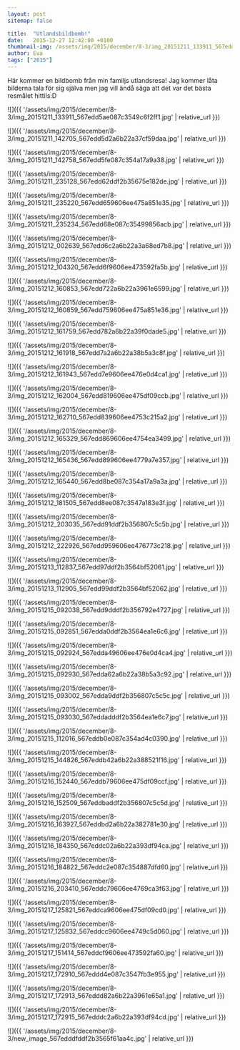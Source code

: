 ```yaml
---
layout: post
sitemap: false

title:  "Utlandsbildbomb!"
date:   2015-12-27 12:42:00 +0100
thumbnail-img: /assets/img/2015/december/8-3/img_20151211_133911_567edd5ae087c3549c6f2ff1.jpg
author: Eva
tags: ["2015"]
---
```


Här kommer en bildbomb från min familjs utlandsresa! Jag kommer låta bilderna tala för sig själva men jag vill ändå säga att det var det bästa resmålet hittils:D

![]({{ '/assets/img/2015/december/8-3/img_20151211_133911_567edd5ae087c3549c6f2ff1.jpg'  | relative_url }})

![]({{ '/assets/img/2015/december/8-3/img_20151211_142705_567edd5d2a6b22a37cf59daa.jpg'  | relative_url }})

![]({{ '/assets/img/2015/december/8-3/img_20151211_142758_567edd5fe087c354a17a9a38.jpg'  | relative_url }})

![]({{ '/assets/img/2015/december/8-3/img_20151211_235128_567edd62ddf2b35675e182de.jpg'  | relative_url }})

![]({{ '/assets/img/2015/december/8-3/img_20151211_235220_567edd659606ee475a851e35.jpg'  | relative_url }})

![]({{ '/assets/img/2015/december/8-3/img_20151211_235234_567edd68e087c35499856acb.jpg'  | relative_url }})

![]({{ '/assets/img/2015/december/8-3/img_20151212_002639_567edd6c2a6b22a3a68ed7b8.jpg'  | relative_url }})

![]({{ '/assets/img/2015/december/8-3/img_20151212_104320_567edd6f9606ee473592fa5b.jpg'  | relative_url }})

![]({{ '/assets/img/2015/december/8-3/img_20151212_160853_567edd722a6b22a3961e6599.jpg'  | relative_url }})

![]({{ '/assets/img/2015/december/8-3/img_20151212_160859_567edd759606ee475a851e36.jpg'  | relative_url }})

![]({{ '/assets/img/2015/december/8-3/img_20151212_161759_567edd782a6b22a39f0dade5.jpg'  | relative_url }})

![]({{ '/assets/img/2015/december/8-3/img_20151212_161918_567edd7a2a6b22a38b5a3c8f.jpg'  | relative_url }})

![]({{ '/assets/img/2015/december/8-3/img_20151212_161943_567edd7e9606ee476e0d4ca1.jpg'  | relative_url }})

![]({{ '/assets/img/2015/december/8-3/img_20151212_162004_567edd819606ee475df09ccb.jpg'  | relative_url }})

![]({{ '/assets/img/2015/december/8-3/img_20151212_162710_567edd839606ee4753c215a2.jpg'  | relative_url }})

![]({{ '/assets/img/2015/december/8-3/img_20151212_165329_567edd869606ee4754ea3499.jpg'  | relative_url }})

![]({{ '/assets/img/2015/december/8-3/img_20151212_165436_567edd899606ee4779a7e357.jpg'  | relative_url }})

![]({{ '/assets/img/2015/december/8-3/img_20151212_165440_567edd8be087c354a17a9a3a.jpg'  | relative_url }})

![]({{ '/assets/img/2015/december/8-3/img_20151212_181505_567edd8ee087c3547a183e3f.jpg'  | relative_url }})

![]({{ '/assets/img/2015/december/8-3/img_20151212_203035_567edd91ddf2b356807c5c5b.jpg'  | relative_url }})

![]({{ '/assets/img/2015/december/8-3/img_20151212_222926_567edd959606ee476773c218.jpg'  | relative_url }})

![]({{ '/assets/img/2015/december/8-3/img_20151213_112837_567edd97ddf2b3564bf52061.jpg'  | relative_url }})

![]({{ '/assets/img/2015/december/8-3/img_20151213_112905_567edd99ddf2b3564bf52062.jpg'  | relative_url }})

![]({{ '/assets/img/2015/december/8-3/img_20151215_092038_567edd9dddf2b356792e4727.jpg'  | relative_url }})

![]({{ '/assets/img/2015/december/8-3/img_20151215_092851_567edda0ddf2b3564ea1e6c6.jpg'  | relative_url }})

![]({{ '/assets/img/2015/december/8-3/img_20151215_092924_567edda49606ee476e0d4ca4.jpg'  | relative_url }})

![]({{ '/assets/img/2015/december/8-3/img_20151215_092930_567edda62a6b22a38b5a3c92.jpg'  | relative_url }})

![]({{ '/assets/img/2015/december/8-3/img_20151215_093002_567edda9ddf2b356807c5c5c.jpg'  | relative_url }})

![]({{ '/assets/img/2015/december/8-3/img_20151215_093030_567eddadddf2b3564ea1e6c7.jpg'  | relative_url }})

![]({{ '/assets/img/2015/december/8-3/img_20151215_112016_567eddb0e087c354ad4c0390.jpg'  | relative_url }})

![]({{ '/assets/img/2015/december/8-3/img_20151215_144826_567eddb42a6b22a388521f16.jpg'  | relative_url }})

![]({{ '/assets/img/2015/december/8-3/img_20151216_152440_567eddb79606ee475df09ccf.jpg'  | relative_url }})

![]({{ '/assets/img/2015/december/8-3/img_20151216_152509_567eddbaddf2b356807c5c5d.jpg'  | relative_url }})

![]({{ '/assets/img/2015/december/8-3/img_20151216_163927_567eddbd2a6b22a382781e30.jpg'  | relative_url }})

![]({{ '/assets/img/2015/december/8-3/img_20151216_184350_567eddc02a6b22a393df94ca.jpg'  | relative_url }})

![]({{ '/assets/img/2015/december/8-3/img_20151216_184822_567eddc2e087c354887dfd60.jpg'  | relative_url }})

![]({{ '/assets/img/2015/december/8-3/img_20151216_203410_567eddc79606ee4769ca3f63.jpg'  | relative_url }})

![]({{ '/assets/img/2015/december/8-3/img_20151217_125821_567eddca9606ee475df09cd0.jpg'  | relative_url }})

![]({{ '/assets/img/2015/december/8-3/img_20151217_125832_567eddcc9606ee4749c5d060.jpg'  | relative_url }})

![]({{ '/assets/img/2015/december/8-3/img_20151217_151414_567eddcf9606ee473592fa60.jpg'  | relative_url }})

![]({{ '/assets/img/2015/december/8-3/img_20151217_172910_567eddd4e087c3547fb3e955.jpg'  | relative_url }})

![]({{ '/assets/img/2015/december/8-3/img_20151217_172913_567eddd82a6b22a3961e65a1.jpg'  | relative_url }})

![]({{ '/assets/img/2015/december/8-3/img_20151217_172915_567edddc2a6b22a393df94cd.jpg'  | relative_url }})

![]({{ '/assets/img/2015/december/8-3/new_image_567edddfddf2b3565f61aa4c.jpg'  | relative_url }})

